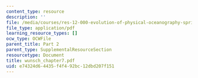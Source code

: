 ```yaml
---
content_type: resource
description: ''
file: /media/courses/res-12-000-evolution-of-physical-oceanography-spring-2007/e74324d64435f4f492bc12dbd207f151_wunsch_chapter7.pdf
file_type: application/pdf
learning_resource_types: []
ocw_type: OCWFile
parent_title: Part 2
parent_type: SupplementalResourceSection
resourcetype: Document
title: wunsch_chapter7.pdf
uid: e74324d6-4435-f4f4-92bc-12dbd207f151
---
```

